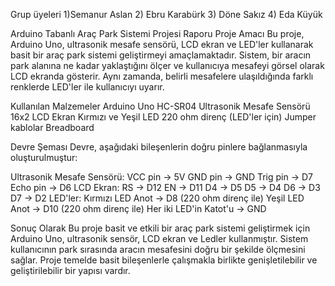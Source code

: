 Grup üyeleri
1)Semanur Aslan
2) Ebru Karabürk 
3) Döne Sakız
4) Eda Küyük

Arduino Tabanlı Araç Park Sistemi Projesi Raporu
Proje Amacı
Bu proje, Arduino Uno, ultrasonik mesafe sensörü, LCD ekran ve LED'ler kullanarak basit bir araç park sistemi geliştirmeyi amaçlamaktadır. Sistem, bir aracın park alanına ne kadar yaklaştığını ölçer ve kullanıcıya mesafeyi görsel olarak LCD ekranda gösterir. Aynı zamanda, belirli mesafelere ulaşıldığında farklı renklerde LED'ler ile kullanıcıyı uyarır.

Kullanılan Malzemeler
Arduino Uno
HC-SR04 Ultrasonik Mesafe Sensörü
16x2 LCD Ekran
Kırmızı ve Yeşil LED
220 ohm direnç (LED'ler için)
Jumper kablolar
Breadboard

Devre Şeması
Devre, aşağıdaki bileşenlerin doğru pinlere bağlanmasıyla oluşturulmuştur:

Ultrasonik Mesafe Sensörü:
VCC pin -> 5V
GND pin -> GND
Trig pin -> D7
Echo pin -> D6
LCD Ekran:
RS -> D12
EN -> D11
D4 -> D5
D5 -> D4
D6 -> D3
D7 -> D2
LED'ler:
Kırmızı LED Anot -> D8 (220 ohm direnç ile)
Yeşil LED Anot -> D10 (220 ohm direnç ile)
Her iki LED'in Katot'u -> GND


Sonuç Olarak 
Bu proje basit ve etkili bir araç park sistemi geliştirmek için Arduino Uno, ultrasonik sensör, LCD ekran ve Ledler kullanmıştır. Sistem kullanıcının park sırasında aracın mesafesini doğru bir şekilde ölçmesini sağlar. Proje temelde basit bileşenlerle çalışmakla birlikte genişletilebilir ve geliştirilebilir bir yapısı vardır.

